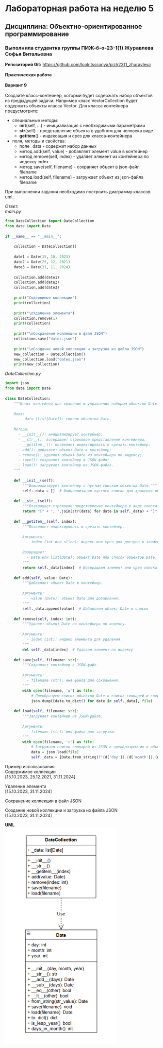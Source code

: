# Лабораторная работа на неделю 5
## **Дисциплина**: Объектно-ориентированное программирование
### Выполнила студентка группы ПИЖ-б-о-23-1(1) Журавлева Софья Витальевна 
**Репозиторий Git:** https://github.com/lookitsssonya/pizh2311_zhuravleva  <br></br>
**Практическая работа**   <br></br>
**Вариант 9** <br></br>
Cоздайте класс-контейнер, который будет содержать набор объектов из предыдущей задачи. Например класс VectorCollection будет содержать объекты класса Vector. Для класса контейнера предусмотрите:
- специальные методы:   
    - __init__(self, ...) - инициализация с необходимыми параметрами
    - __str__(self) - представление объекта в удобном для человека виде
    - __getitem__() - индексация и срез для класса-контейнера   
- поля, методы и свойства:
    - поле _data - содержит набор данных
    - метод add(self, value) - добавляет элемент value в контейнер
    - метод remove(self, index) - удаляет элемент из контейнера по индексу index
    - метод save(self, filename) - сохраняет объект в json-файл filename
    - метод load(self, filename) - загружает объект из json-файла filename  

При выполнении задания необходимо построить диаграмму классов uml.

*Ответ:*   
*main.py*   
```python
from DateCollection import DateCollection
from date import Date

if __name__ == "__main__":
    
    collection = DateCollection()

    date1 = Date(15, 10, 2023)
    date2 = Date(25, 12, 2021)
    date3 = Date(31, 11, 2024)
    
    collection.add(date1)
    collection.add(date2)
    collection.add(date3)

    print("Содержимое коллекции")
    print(collection)  

    print("\nУдаление элемента")
    collection.remove(1)
    print(collection)
    
    print("\nСохранение коллекции в файл JSON")
    collection.save("dates.json")

    print("\nСоздание новой коллекции и загрузка из файла JSON")
    new_collection = DateCollection()
    new_collection.load("dates.json")
    print(new_collection)
```   
*DateCollection.py*   
```python
import json
from date import Date

class DateCollection:
    """Класс-контейнер для хранения и управления набором объектов Date.

    Поля:
      - _data (list[Date]): список объектов Date.

    Методы:
      - __init__(): инициализирует контейнер;
      - __str__(): возвращает строковое представление контейнера;
      - __getitem__(): позволяет индексировать и срезать контейнер;
      - add(): добавляет объект Date в контейнер;
      - remove(): удаляет объект Date из контейнера по индексу;
      - save(): сохраняет контейнер в JSON-файл;
      - load(): загружает контейнер из JSON-файла.
    """

    def __init__(self):
        """Инициализирует контейнер с пустым списком объектов Date."""
        self._data = []  # Инициализация пустого списка для хранения объектов Date

    def __str__(self):
        """Возвращает строковое представление контейнера в виде списка дат."""
        return "[" + ", ".join(str(date) for date in self._data) + "]"  # Преобразуем список дат в строку

    def __getitem__(self, index):
        """Позволяет индексировать и срезать контейнер.

        Аргументы:
          - index (int или slice): индекс или срез для доступа к элементам.

        Возвращает:
          - Date или list[Date]: объект Date или список объектов Date.
        """
        return self._data[index]  # Возвращаем элемент или срез списка

    def add(self, value: Date):
        """Добавляет объект Date в контейнер.

        Аргументы:
          - value (Date): объект Date для добавления.
        """
        self._data.append(value)  # Добавляем объект Date в список

    def remove(self, index: int):
        """Удаляет объект Date из контейнера по индексу.

        Аргументы:
          - index (int): индекс элемента для удаления.
        """
        del self._data[index]  # Удаляем элемент по индексу

    def save(self, filename: str):
        """Сохраняет контейнер в JSON-файл.

        Аргументы:
          - filename (str): имя файла для сохранения.
        """
        with open(filename, 'w') as file:
            # Преобразуем список объектов Date в список словарей и сохраняем в JSON
            json.dump([date.to_dict() for date in self._data], file)

    def load(self, filename: str):
        """Загружает контейнер из JSON-файла.

        Аргументы:
          - filename (str): имя файла для загрузки.
        """
        with open(filename, 'r') as file:
            # Загружаем список словарей из JSON и преобразуем их в объекты Date
            data = json.load(file)
            self._data = [Date.from_string(f"{d['day']}.{d['month']}.{d['year']}") for d in data]
```
Пример использования:   
Содержимое коллекции   
[15.10.2023, 25.12.2021, 31.11.2024]

Удаление элемента   
[15.10.2023, 31.11.2024]

Сохранение коллекции в файл JSON

Создание новой коллекции и загрузка из файла JSON         
[15.10.2023, 31.11.2024]

**UML** <br>
<img src="./uml/uml.png">